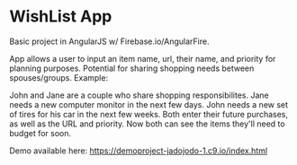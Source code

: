 # WishList App

Basic project in AngularJS w/ Firebase.io/AngularFire. 

App allows a user to input an item name, url, their name, and priority for planning purposes. Potential for sharing shopping needs between spouses/groups. Example:

John and Jane are a couple who share shopping responsibilites. Jane needs a new computer monitor in the next few days. John needs a new set of tires for his car in the next few weeks. Both enter their future purchases, as well as the URL and priority. Now both can see the items they'll need to budget for soon.



Demo available here: https://demoproject-jadojodo-1.c9.io/index.html
